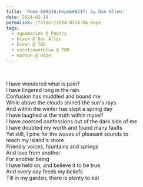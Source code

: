 ```yaml
---
title: 'Poem &#8216;Hope&#8217; by Dan Allen'
date: 2024-02-14
permalink: /folder/2024-0214-DA-Hope
tags:
  - aquamarine @ Poetry
  - black @ Dan Allen
  - brown @ TBD
  - cornflowerblue @ TBD
  - maroon @ Hope
---
```


<br>

<p>
I have wondered what is pain?<br>
I have lingered long in the rain<br>
Confusion has muddled and bound me<br>
While above the clouds shined the sun's rays<br>
And within the winter has slept a spring day<br>
I have laughed at the truth within myself<br>
I have coerced confessions out of the dark side of me<br>
I have doubted my worth and found many faults<br>
Yet still, I pine for the waves of pleasant sounds to<br>
reach my island's shore<br>
Friendly voices, fountains and springs<br>
And love from another<br>
For another being<br>
I have held on, and believe it to be true<br>
And every day feeds my beliefs<br>
Till in my garden, there is plenty to eat<br>
</p>